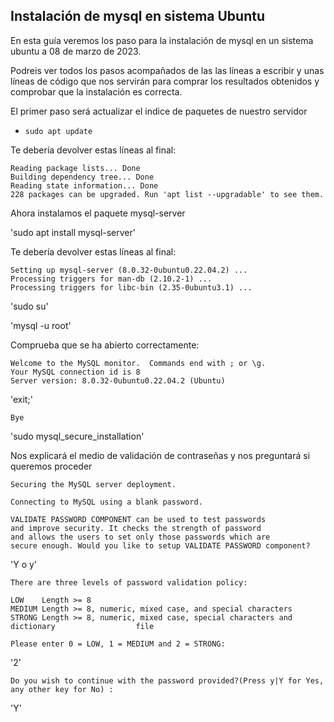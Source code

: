 ## Instalación de mysql en sistema Ubuntu

En esta guía veremos los paso para la instalación de mysql en un sistema ubuntu a 08 de marzo de 2023.

Podreis ver todos los pasos acompañados de las las líneas a escribir y unas líneas de código que nos servirán para comprar los resultados obtenidos y comprobar que la instalación es correcta.

El primer paso será actualizar el indice de paquetes de nuestro servidor

- `sudo apt update`

Te debería devolver estas líneas al final:

    Reading package lists... Done
    Building dependency tree... Done
    Reading state information... Done
    228 packages can be upgraded. Run 'apt list --upgradable' to see them.

Ahora instalamos el paquete mysql-server

'sudo apt install mysql-server'

Te debería devolver estas líneas al final:

    Setting up mysql-server (8.0.32-0ubuntu0.22.04.2) ...
    Processing triggers for man-db (2.10.2-1) ...
    Processing triggers for libc-bin (2.35-0ubuntu3.1) ...

'sudo su'

'mysql -u root'

Comprueba que se ha abierto correctamente:

    Welcome to the MySQL monitor.  Commands end with ; or \g.
    Your MySQL connection id is 8
    Server version: 8.0.32-0ubuntu0.22.04.2 (Ubuntu)

'exit;'

    Bye

'sudo mysql_secure_installation'

Nos explicará el medio de validación de contraseñas y nos preguntará si queremos proceder

    Securing the MySQL server deployment.

    Connecting to MySQL using a blank password.

    VALIDATE PASSWORD COMPONENT can be used to test passwords
    and improve security. It checks the strength of password
    and allows the users to set only those passwords which are
    secure enough. Would you like to setup VALIDATE PASSWORD component?

'Y o y'

    There are three levels of password validation policy:

    LOW    Length >= 8
    MEDIUM Length >= 8, numeric, mixed case, and special characters
    STRONG Length >= 8, numeric, mixed case, special characters and dictionary                  file

    Please enter 0 = LOW, 1 = MEDIUM and 2 = STRONG: 

'2'

    Do you wish to continue with the password provided?(Press y|Y for Yes, any other key for No) :

'Y'